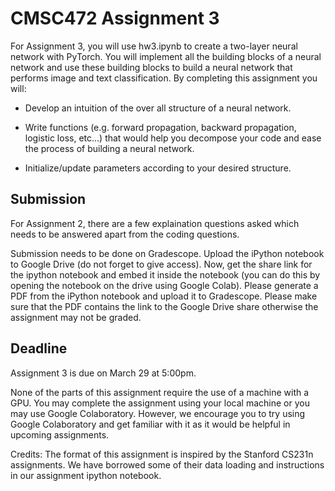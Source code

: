 # CMSC472 Assignment 3

For Assignment 3, you will use hw3.ipynb to create a two-layer neural network with PyTorch. You will implement all the building blocks of a neural network and use these building blocks to build a neural network that performs image and text classification.  By completing this assignment you will:

- Develop an intuition of the over all structure of a neural network.

- Write functions (e.g. forward propagation, backward propagation, logistic loss, etc...) that would help you decompose your code and ease the process of building a neural network.

- Initialize/update parameters according to your desired structure.


## Submission

For Assignment 2, there are a few  explaination questions asked which needs to be answered apart from the coding questions. 

Submission needs to be done on Gradescope. Upload the iPython notebook to Google Drive (do not forget to give access). Now, get the share link for the ipython notebook and embed it inside the notebook (you can do this by opening the notebook on the drive using Google Colab).  Please generate a PDF from the iPython notebook and upload it to Gradescope. Please make sure that the PDF contains the link to the Google Drive share otherwise the assignment may not be graded. 

## Deadline

Assignment 3 is due on March 29 at 5:00pm.  


None of the parts of this assignment require the use of a machine with a GPU. You may complete the assignment using your local machine or you may use Google Colaboratory. However, we encourage you to try using Google Colaboratory and get familiar with it as it would be helpful in upcoming assignments.

Credits: The format of this assignment is inspired by the Stanford CS231n assignments. We have borrowed some of their data loading and instructions in our assignment ipython notebook.
